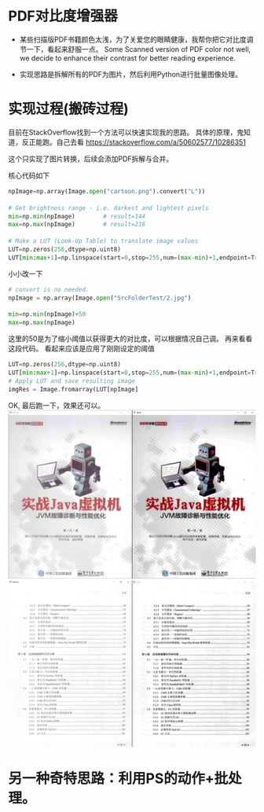 # PDF对比度增强器

- 某些扫描版PDF书籍颜色太浅，为了关爱您的眼睛健康，我帮你把它对比度调节一下，看起来舒服一点。
 Some Scanned version of PDF color not well, we decide to enhance their contrast for better reading experience.

- 实现思路是拆解所有的PDF为图片，然后利用Python进行批量图像处理。



# 实现过程(搬砖过程)

目前在StackOverflow找到一个方法可以快速实现我的思路。
具体的原理，鬼知道，反正能跑。自己去看 https://stackoverflow.com/a/50602577/10286351

这个只实现了图片转换，后续会添加PDF拆解与合并。

核心代码如下
```python
npImage=np.array(Image.open("cartoon.png").convert("L"))

# Get brightness range - i.e. darkest and lightest pixels
min=np.min(npImage)        # result=144
max=np.max(npImage)        # result=216

# Make a LUT (Look-Up Table) to translate image values
LUT=np.zeros(256,dtype=np.uint8)
LUT[min:max+1]=np.linspace(start=0,stop=255,num=(max-min)+1,endpoint=True,dtype=np.uint8)
```
小小改一下
```python
# convert is no needed.
npImage = np.array(Image.open("SrcFolderTest/2.jpg")

min=np.min(npImage)+50 
max=np.max(npImage) 
```
这里的50是为了缩小阈值以获得更大的对比度，可以根据情况自己调。
再来看看这段代码。
看起来应该是应用了刚刚设定的阈值
```python
LUT=np.zeros(256,dtype=np.uint8)
LUT[min:max+1]=np.linspace(start=0,stop=255,num=(max-min)+1,endpoint=True,dtype=np.uint8)
# Apply LUT and save resulting image
imgRes = Image.fromarray(LUT[npImage]
```

OK, 最后跑一下，效果还可以。
![效果图1](https://github.com/tignioj/ChangePDFContrast/blob/main/result/res1.png?raw=true)
![效果图2](https://github.com/tignioj/ChangePDFContrast/blob/main/result/res2.png?raw=true)


# 另一种奇特思路：利用PS的动作+批处理。





